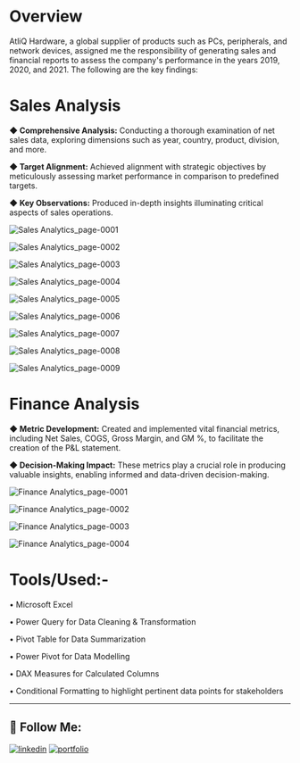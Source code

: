 # Overview
AtliQ Hardware, a global supplier of products such as PCs, peripherals, and network devices, assigned me the responsibility of generating sales and financial reports to assess the company's performance in the years 2019, 2020, and 2021. The following are the key findings:

# Sales Analysis


**◆ Comprehensive Analysis:**  Conducting a thorough examination of net sales data, exploring dimensions such as year, country, product, division, and more.

**◆ Target Alignment:**   Achieved alignment with strategic objectives by meticulously assessing market performance in comparison to predefined targets.

**◆ Key Observations:**   Produced in-depth insights illuminating critical aspects of sales operations.

![Sales Analytics_page-0001](https://github.com/aaqibbashir/Sales-and-Finance-Analysis/assets/6091987/63dda72c-4d5d-4599-90f3-094aa294934d)


![Sales Analytics_page-0002](https://github.com/aaqibbashir/Sales-and-Finance-Analysis/assets/6091987/6b090b9b-d253-472b-b672-2f2359feb964)


![Sales Analytics_page-0003](https://github.com/aaqibbashir/Sales-and-Finance-Analysis/assets/6091987/da967913-4823-4124-adb7-eea33b1ac86b)


![Sales Analytics_page-0004](https://github.com/aaqibbashir/Sales-and-Finance-Analysis/assets/6091987/466a8a76-d87b-42ae-85c5-84b533c61198)

![Sales Analytics_page-0005](https://github.com/aaqibbashir/Sales-and-Finance-Analysis/assets/6091987/5f72f3df-0f59-471f-9f3e-0a4f6dc85adb)


![Sales Analytics_page-0006](https://github.com/aaqibbashir/Sales-and-Finance-Analysis/assets/6091987/8b1d400f-df63-4005-ab12-e99b2578e49c)

![Sales Analytics_page-0007](https://github.com/aaqibbashir/Sales-and-Finance-Analysis/assets/6091987/f8f4347e-9884-4a45-8e39-7572656cd29c)


![Sales Analytics_page-0008](https://github.com/aaqibbashir/Sales-and-Finance-Analysis/assets/6091987/2d4f5af1-ca65-42bb-8931-5f066023a921)


![Sales Analytics_page-0009](https://github.com/aaqibbashir/Sales-and-Finance-Analysis/assets/6091987/156b101f-607f-46d9-a9af-739ed615a368)




# Finance Analysis
**◆ Metric Development:** Created and implemented vital financial metrics, including Net Sales, COGS, Gross Margin, and GM %, to facilitate the creation of the P&L statement.

**◆ Decision-Making Impact:** These metrics play a crucial role in producing valuable insights, enabling informed and data-driven decision-making.


 
![Finance Analytics_page-0001](https://github.com/aaqibbashir/Sales-and-Finance-Analysis/assets/6091987/9d336191-73c2-48fc-b1e4-05c2179d8134)


![Finance Analytics_page-0002](https://github.com/aaqibbashir/Sales-and-Finance-Analysis/assets/6091987/edbd90d6-d10c-4724-bf23-7fb521611a54)


![Finance Analytics_page-0003](https://github.com/aaqibbashir/Sales-and-Finance-Analysis/assets/6091987/fdb4e552-bbd7-47e0-9909-10692ef0111d)



![Finance Analytics_page-0004](https://github.com/aaqibbashir/Sales-and-Finance-Analysis/assets/6091987/0f56b391-2671-43c8-bdac-416e6dbf2f9d)



# Tools/Used:-

• Microsoft Excel

• Power Query for Data Cleaning & Transformation

• Pivot Table for Data Summarization

• Power Pivot for Data Modelling

• DAX Measures for Calculated Columns

• Conditional Formatting to highlight pertinent data points for stakeholders

---

## 🔗 Follow Me:
[![linkedin](https://img.shields.io/badge/linkedin-0A66C2?style=for-the-badge&logo=linkedin&logoColor=white)](https://linkedin.com/in/bashiraaqib)
[![portfolio](https://img.shields.io/badge/my_portfolio-000?style=for-the-badge&logo=codio&logoColor=white)](https://codebasics.io/portfolio/Aaqib-Bashir)
